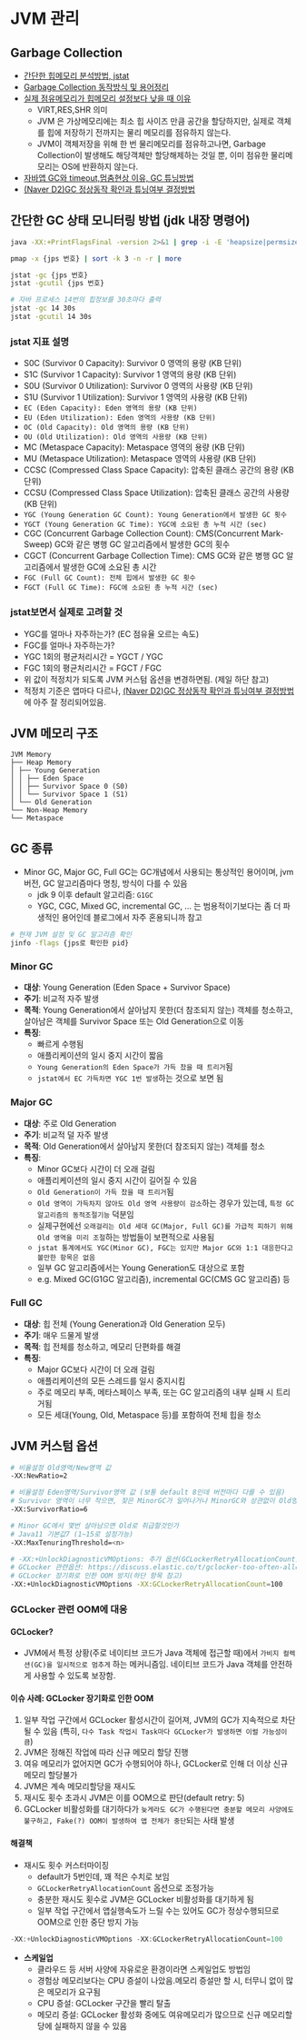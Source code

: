 # JVM 관리

## Garbage Collection

- [간단한 힙메모리 분석방법, jstat](https://steady-coding.tistory.com/591)
- [Garbage Collection 동작방식 및 용어정리](https://dongwooklee96.github.io/post/2021/04/04/gcgarbage-collector-%EC%A2%85%EB%A5%98-%EB%B0%8F-%EB%82%B4%EB%B6%80-%EC%9B%90%EB%A6%AC.html)
- [실제 점유메모리가 힙메모리 설정보다 낮을 때 이유](https://woooongs.tistory.com/85)
  - VIRT,RES,SHR 의미
  - JVM 은 가상메모리에는 최소 힙 사이즈 만큼 공간을 할당하지만, 실제로 객체를 힙에 저장하기 전까지는 물리 메모리를 점유하지 않는다.
  - JVM이 객체저장을 위해 한 번 물리메모리를 점유하고나면, Garbage Collection이 발생해도 해당객체만 할당해제하는 것일 뿐, 이미 점유한 물리메모리는 OS에 반환하지 않는다.
- [자바앱 GC와 timeout,멈춤현상 이유, GC 튜닝방법](https://donghyeon.dev/java/2020/03/31/%EC%9E%90%EB%B0%94%EC%9D%98-JVM-%EA%B5%AC%EC%A1%B0%EC%99%80-Garbage-Collection/)
- [(Naver D2)GC 정상동작 확인과 튜닝여부 결정방법](https://d2.naver.com/helloworld/37111)

## 간단한 GC 상태 모니터링 방법 (jdk 내장 명령어)

```sh
java -XX:+PrintFlagsFinal -version 2>&1 | grep -i -E 'heapsize|permsize|version'

pmap -x {jps 번호} | sort -k 3 -n -r | more

jstat -gc {jps 번호}
jstat -gcutil {jps 번호}

# 자바 프로세스 14번의 힙정보를 30초마다 출력
jstat -gc 14 30s
jstat -gcutil 14 30s
```

### jstat 지표 설명

- S0C (Survivor 0 Capacity): Survivor 0 영역의 용량 (KB 단위)
- S1C (Survivor 1 Capacity): Survivor 1 영역의 용량 (KB 단위)
- S0U (Survivor 0 Utilization): Survivor 0 영역의 사용량 (KB 단위)
- S1U (Survivor 1 Utilization): Survivor 1 영역의 사용량 (KB 단위)
- `EC (Eden Capacity): Eden 영역의 용량 (KB 단위)`
- `EU (Eden Utilization): Eden 영역의 사용량 (KB 단위)`
- `OC (Old Capacity): Old 영역의 용량 (KB 단위)`
- `OU (Old Utilization): Old 영역의 사용량 (KB 단위)`
- MC (Metaspace Capacity): Metaspace 영역의 용량 (KB 단위)
- MU (Metaspace Utilization): Metaspace 영역의 사용량 (KB 단위)
- CCSC (Compressed Class Space Capacity): 압축된 클래스 공간의 용량 (KB 단위)
- CCSU (Compressed Class Space Utilization): 압축된 클래스 공간의 사용량 (KB 단위)
- `YGC (Young Generation GC Count): Young Generation에서 발생한 GC 횟수`
- `YGCT (Young Generation GC Time): YGC에 소요된 총 누적 시간 (sec)`
- CGC (Concurrent Garbage Collection Count): CMS(Concurrent Mark-Sweep) GC와 같은 병행 GC 알고리즘에서 발생한 GC의 횟수
- CGCT (Concurrent Garbage Collection Time): CMS GC와 같은 병행 GC 알고리즘에서 발생한 GC에 소요된 총 시간
- `FGC (Full GC Count): 전체 힙에서 발생한 GC 횟수`
- `FGCT (Full GC Time): FGC에 소요된 총 누적 시간 (sec)`

### **jstat보면서 실제로 고려할 것**

- YGC를 얼마나 자주하는가? (EC 점유율 오르는 속도)
- FGC를 얼마나 자주하는가?
- YGC 1회의 평균처리시간 = YGCT / YGC
- FGC 1회의 평균처리시간 = FGCT / FGC
- 위 값이 적정치가 되도록 JVM 커스텀 옵션을 변경하면됨. (제일 하단 참고)
- 적정치 기준은 앱마다 다르나, [(Naver D2)GC 정상동작 확인과 튜닝여부 결정방법](https://d2.naver.com/helloworld/37111)에 아주 잘 정리되어있음.

## JVM 메모리 구조

```tree
JVM Memory
├── Heap Memory
│ ├── Young Generation
│ │ ├── Eden Space
│ │ ├── Survivor Space 0 (S0)
│ │ └── Survivor Space 1 (S1)
│ └── Old Generation
└── Non-Heap Memory
└── Metaspace
```

## GC 종류

- Minor GC, Major GC, Full GC는 GC개념에서 사용되는 통상적인 용어이며, jvm 버전, GC 알고리즘마다 명칭, 방식이 다를 수 있음
  - jdk 9 이후 default 알고리즘: `G1GC`
  - YGC, CGC, Mixed GC, incremental GC, ... 는 범용적이기보다는 좀 더 파생적인 용어인데 블로그에서 자주 혼용되니까 참고

```sh
# 현재 JVM 설정 및 GC 알고리즘 확인
jinfo -flags {jps로 확인한 pid}
```

### Minor GC

- **대상**: Young Generation (Eden Space + Survivor Space)
- **주기**: 비교적 자주 발생
- **목적**: Young Generation에서 살아남지 못한(더 참조되지 않는) 객체를 청소하고, 살아남은 객체를 Survivor Space 또는 Old Generation으로 이동
- **특징**:
  - 빠르게 수행됨
  - 애플리케이션의 일시 중지 시간이 짧음
  - `Young Generation의 Eden Space가 가득 찼을 때 트리거`됨
  - `jstat에서 EC 가득차면 YGC 1번 발생`하는 것으로 보면 됨

### Major GC

- **대상**: 주로 Old Generation
- **주기**: 비교적 덜 자주 발생
- **목적**: Old Generation에서 살아남지 못한(더 참조되지 않는) 객체를 청소
- **특징**:
  - Minor GC보다 시간이 더 오래 걸림
  - 애플리케이션의 일시 중지 시간이 길어질 수 있음
  - `Old Generation이 가득 찼을 때 트리거`됨
  - `Old 영역이 가득차지 않아도 Old 영역 사용량이 감소`하는 경우가 있는데, `특정 GC알고리즘의 동적조절기능` 덕분임
  - 실제구현에선 `오래걸리는 Old 세대 GC(Major, Full GC)를 가급적 피하기 위해 Old 영역을 미리 조절`하는 방법들이 보편적으로 사용됨
  - `jstat 통계에서도 YGC(Minor GC), FGC는 있지만 Major GC와 1:1 대응한다고 볼만한 항목은 없음`
  - 일부 GC 알고리즘에서는 Young Generation도 대상으로 포함
  - e.g. Mixed GC(G1GC 알고리즘), incremental GC(CMS GC 알고리즘) 등

### Full GC

- **대상**: 힙 전체 (Young Generation과 Old Generation 모두)
- **주기**: 매우 드물게 발생
- **목적**: 힙 전체를 청소하고, 메모리 단편화를 해결
- **특징**:
  - Major GC보다 시간이 더 오래 걸림
  - 애플리케이션의 모든 스레드를 일시 중지시킴
  - 주로 메모리 부족, 메타스페이스 부족, 또는 GC 알고리즘의 내부 실패 시 트리거됨
  - 모든 세대(Young, Old, Metaspace 등)를 포함하여 전체 힙을 청소

## JVM 커스텀 옵션

```sh
# 비율설정 Old영역/New영역 값
-XX:NewRatio=2

# 비율설정 Eden영역/Survivor영역 값 (보통 default 8인데 버전마다 다를 수 있음)
# Survivor 영역이 너무 작으면, 잦은 MinorGC가 일어나거나 MinorGC와 상관없이 Old영역으로 이동됨
-XX:SurvivorRatio=6

# Minor GC에서 몇번 살아남으면 Old로 취급할것인가
# Java11 기본값7 (1~15로 설정가능)
-XX:MaxTenuringThreshold=<n>

# -XX:+UnlockDiagnosticVMOptions: 추가 옵션(GCLockerRetryAllocationCount)을 활성화하기 위해 사용
# GCLocker 관련옵션: https://discuss.elastic.co/t/gclocker-too-often-allocating-256-words/323769/2
# GCLocker 장기화로 인한 OOM 방지(하단 항목 참고)
-XX:+UnlockDiagnosticVMOptions -XX:GCLockerRetryAllocationCount=100
```

### GCLocker 관련 OOM에 대응

#### GCLocker?

- JVM에서 특정 상황(주로 네이티브 코드가 Java 객체에 접근할 때)에서 `가비지 컬렉션(GC)을 일시적으로 멈추게` 하는 메커니즘임. 네이티브 코드가 Java 객체를 안전하게 사용할 수 있도록 보장함.

#### 이슈 사례: GCLocker 장기화로 인한 OOM

1. 일부 작업 구간에서 GCLocker 활성시간이 길어져, JVM의 GC가 지속적으로 차단될 수 있음 (특히, `다수 Task 작업시 Task마다 GCLocker가 발생하면 이럴 가능성이 큼`)
2. JVM은 정해진 작업에 따라 신규 메모리 할당 진행
3. 여유 메모리가 없어지면 GC가 수행되어야 하나, GCLocker로 인해 더 이상 신규 메모리 할당불가
4. JVM은 계속 메모리할당을 재시도
5. 재시도 횟수 초과시 JVM은 이를 OOM으로 판단(default retry: 5)
6. GCLocker 비활성화를 대기하다가 `늦게라도 GC가 수행된다면 충분할 메모리 사양에도 불구하고, Fake(?) OOM이 발생하여 앱 전체가 중단`되는 사태 발생

#### 해결책

- 재시도 횟수 커스터마이징
  - default가 5번인데, 꽤 적은 수치로 보임
  - `GCLockerRetryAllocationCount` 옵션으로 조정가능
  - 충분한 재시도 횟수로 JVM은 GCLocker 비활성화를 대기하게 됨
  - 일부 작업 구간에서 앱실행속도가 느릴 수는 있어도 GC가 정상수행되므로 OOM으로 인한 중단 방지 가능

```java
-XX:+UnlockDiagnosticVMOptions -XX:GCLockerRetryAllocationCount=100
```

- **스케일업**
  - 클라우드 등 서버 사양에 자유로운 환경이라면 스케일업도 방법임
  - 경험상 메모리보다는 CPU 증설이 나았음.메모리 증설만 할 시, 터무니 없이 많은 메모리가 요구됨
  - CPU 증설: GCLocker 구간을 빨리 탈출
  - 메모리 증설: GCLocker 활성화 중에도 여유메모리가 많으므로 신규 메모리할당에 실패하지 않을 수 있음